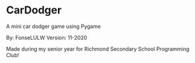 # CarDodger
A mini car dodger game using Pygame

By: FonseLULW
Version: 11-2020

Made during my senior year for Richmond Secondary School Programming Club!
